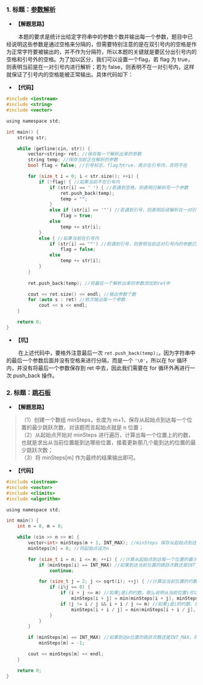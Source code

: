 ### 1. 标题：[参数解析](https://www.nowcoder.com/practice/668603dc307e4ef4bb07bcd0615ea677?tpId=37&&tqId=21297&rp=1&ru=/activity/oj&qru=/ta/huawei/question-ranking)
- **【解题思路】**<br>

&#160; &#160; &#160; &#160; 本题的要求是统计出给定字符串中的参数个数并输出每一个参数，题目中已经说明这些参数是通过空格来分隔的，但需要特别注意的是在双引号内的空格是作为正常字符要被输出的，并不作为分隔符，所以本题的关键就是要区分出引号内的空格和引号外的空格。为了加以区分，我们可以设置一个flag，若 flag 为 true，则表明当前是在一对引号内进行解析；若为 false，则表明不在一对引号内，这样就保证了引号内的空格能被正常输出。具体代码如下：<br>

- **【代码】**
```c ++
#include <iostream>
#include <string>
#include <vector>

using namespace std;

int main() {
	string str;

	while (getline(cin, str)) {
		vector<string> ret; //保存每一个解析出来的参数
		string temp; //保存当前正在解析的参数
		bool flag = false; //引号标志，flag为true，表示在引号内，否则不在

		for (size_t i = 0; i < str.size(); ++i) {
			if (!flag) { //如果当前不在引号内
				if (str[i] == ' ') { //若遇到空格，则表明已解析完一个参数
					ret.push_back(temp);
					temp = "";
				}
				else if (str[i] == '"') //若遇到引号，则表明后续解析在一对引号内
					flag = true;
				else
					temp += str[i];
			}
			else { //如果当前在引号内
				if (str[i] == '"') //若遇到引号，则表明当前这对引号内的参数已遍历完
					flag = false;
				else
					temp += str[i];
			}
		}
        
		ret.push_back(temp); //将最后一个解析出来的参数添加到ret中

		cout << ret.size() << endl; //输出参数个数
		for (auto s : ret) //依次输出每一个参数
			cout << s << endl;
	}

	return 0;
}
```

- **【坑】**<br>

&#160; &#160; &#160; &#160; 在上述代码中，要格外注意最后一次 `ret.push_back(temp);`。因为字符串中的最后一个参数后面并没有空格来进行分隔，而是一个 `'\0'`，所以在 for 循环内，并没有将最后一个参数保存到 ret 中去，因此我们需要在 for 循环外再进行一次 push_back 操作。<br>

### 2. 标题：[跳石板](https://www.nowcoder.com/practice/4284c8f466814870bae7799a07d49ec8?tpId=85&&tqId=29852&rp=1&ru=/activity/oj&qru=/ta/2017test/question-ranking)
- **【解题思路】**<br>

> （1）创建一个数组 minSteps，长度为 m+1，保存从起始点到达每一个位置的最少跳跃次数，对该题而言起始点就是 n 位置；<br>
> （2）从起始点开始对 minSteps 进行遍历，计算出每一个位置上的约数，也就是求出从当前位置能到达哪些位置，接着更新那几个能到达的位置的最少跳跃次数；<br>
> （3）将 minSteps[m] 作为最终的结果输出即可。<br>

- **【代码】**
```c ++
#include <iostream>
#include <vector>
#include <climits>
#include <algorithm>

using namespace std;

int main() {
	int n = 0, m = 0;

	while (cin >> n >> m) {
		vector<int> minSteps(m + 1, INT_MAX); //minSteps 保存从起始点到达每一个位置的最少跳跃次数，并都初始化为最大值INT_MAX
		minSteps[n] = 0; //将起始点设为n

		for (size_t i = n; i <= m; ++i) { //计算从起始点到达每一个位置的最少跳跃次数
			if (minSteps[i] == INT_MAX) //如果到达当前位置的跳跃次数还是INT_MAX，则表明不能到达该位置，那么就更不可能从该位置到达别的位置，所以跳过当前位置
				continue;

			for (size_t j = 2; j <= sqrt(i); ++j) { //计算出当前位置的约数，以便于统计出从当前位置能到达哪些位置
				if (i%j == 0) {
					if (i + j <= m) //如果j是i的约数，那么说明从当前位置i可以跳跃j步到达i+j这个位置，所以在这里需要更新i+j这个位置的跳跃次数
						minSteps[i + j] = min(minSteps[i + j], minSteps[i] + 1);
					if (j != i / j && i + i / j <= m) //如果j是i的约数，那么i/j也是i的约数，从而从当前位置i可以跳跃i/j步到达i+i/j这个位置，所以在这里需要更新i+i/j这个位置的跳跃次数
						minSteps[i + i / j] = min(minSteps[i + i / j], minSteps[i] + 1);
				}
			}
		}

		if (minSteps[m] == INT_MAX) //如果到达m位置的跳跃次数还是INT_MAX，则表明不能到达该位置，输出-1
			minSteps[m] = -1;

		cout << minSteps[m] << endl;
	}

	return 0;
}
```
